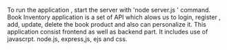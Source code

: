 To run the application , start the server with  'node server.js ' command.
Book Inventory application is a set of API which alows us to login, register , add, update, delete the book product and also can personalize it.
This application consist frontend as well as backend part.
It includes use of javascrpt. node.js, express,js, ejs and css.
